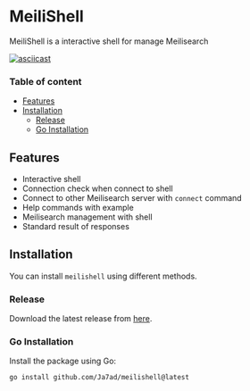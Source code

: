 # MeiliShell
MeiliShell is a interactive shell for manage Meilisearch

[![asciicast](https://asciinema.org/a/670976.svg)](https://asciinema.org/a/670976)

### Table of content

- [Features](#features)
- [Installation](#installation)
  - [Release](#release)
  - [Go Installation](#go-installation)

## Features

- Interactive shell
- Connection check when connect to shell
- Connect to other Meilisearch server with `connect` command
- Help commands with example
- Meilisearch management with shell
- Standard result of responses

## Installation

You can install `meilishell` using different methods.

### Release

Download the latest release from [here](https://github.com/Ja7ad/meilishell/releases).

### Go Installation

Install the package using Go:

```shell
go install github.com/Ja7ad/meilishell@latest
```
